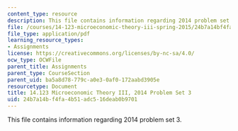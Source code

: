 ```yaml
---
content_type: resource
description: This file contains information regarding 2014 problem set 3.
file: /courses/14-123-microeconomic-theory-iii-spring-2015/24b7a14bf4fa4b51adc516deab0b9701_MIT14_123S15_PSet_3_14.pdf
file_type: application/pdf
learning_resource_types:
- Assignments
license: https://creativecommons.org/licenses/by-nc-sa/4.0/
ocw_type: OCWFile
parent_title: Assignments
parent_type: CourseSection
parent_uid: ba5a8d78-779c-a0e3-0af0-172aabd3905e
resourcetype: Document
title: 14.123 Microeconomic Theory III, 2014 Problem Set 3
uid: 24b7a14b-f4fa-4b51-adc5-16deab0b9701
---
```

This file contains information regarding 2014 problem set 3.
